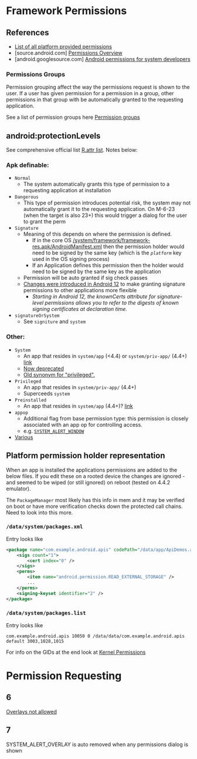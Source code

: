 # Framework Permissions

## References

- [List of all platform provided permissions](https://github.com/android/platform_frameworks_base/blob/master/core/res/AndroidManifest.xml)
- [source.android.com] [Permissions Overview](https://source.android.com/docs/core/permissions)
- [android.googlesource.com] [Android permissions for system developers](https://android.googlesource.com/platform/frameworks/base/+/master/core/java/android/permission/Permissions.md)

### Permissions Groups

Permission grouping affect the way the permissions request is shown to the user. If a user has given permission for a permission in a group, other permissions in that group with be automatically granted to the requesting application.

See a list of permission groups here [Permission groups](https://developer.android.com/guide/topics/permissions/requesting.html#perm-groups)

## android:protectionLevels

See comprehensive official list [R.attr list](https://developer.android.com/reference/android/R.attr.html#protectionLevel). Notes below:

### Apk definable:

- `Normal`
  - The system automatically grants this type of permission to a requesting application at installation
- `Dangerous`
  - This type of permission introduces potential risk, the system may not automatically grant it to the requesting application. On M-6-23 (when the target is also 23+) this would trigger a dialog for the user to grant the perm 
- `Signature`
  - Meaning of this depends on where the permission is defined. 
    - If in the core OS [/system/framework/framework-res.apk/AndroidManifest.xml](https://github.com/android/platform_frameworks_base/blob/master/core/res/AndroidManifest.xml) then the permission holder would need to be signed by the same key (which is the _`platform`_ key used in the OS signing process)
    - If an Application defines this permission then the holder would need to be signed by the same key as the application
  - Permission will be auto granted if sig check passes 
  - [Changes were introduced in Android 12](https://developer.android.com/about/versions/12/features#safer-grant-signature-perms) to make granting signature permissions to other applications more flexible
    - _Starting in Android 12, the knownCerts attribute for signature-level permissions allows you to refer to the digests of known signing certificates at declaration time._ 
- `signatureOrSystem` 
  - See `signiture` and `system`
  
### Other:

- `System`
  - An app that resides in `system/app` (<4.4) or `system/priv-app/` (4.4+) [link](http://stackoverflow.com/a/20104400/236743) 
  - [Now deprecated](https://developer.android.com/reference/android/content/pm/PermissionInfo.html#PROTECTION_FLAG_SYSTEM) 
  - [Old synonym for "privileged".](https://developer.android.com/reference/android/R.attr.html#protectionLevel)
- `Privileged`
  - An app that resides in `system/priv-app/` (4.4+)  
  - Superceeds `system`
- `Preinstalled` 
  - An app that resides in `system/app` (4.4+)? [link](http://stackoverflow.com/questions/33481730/difference-between-preinstalled-and-privileged-protection-level)
- `appop`
  - Additional flag from base permission type: this permission is closely associated with an app op for controlling access.
  - e.g. [`SYSTEM_ALERT_WINDOW`](https://commonsware.com/blog/2017/05/11/system_alert_window-updates.html)
- [Various](https://developer.android.com/reference/android/R.attr.html#protectionLevel)

## Platform permission holder representation

When an app is installed the applications permissions are added to the below files. If you edit these on a rooted device the changes are ignored - and seemed to be wiped (or still ignored) on reboot (tested on 4.4.2 emulator). 

The `PackageManager` most likely has this info in mem and it may be verified on boot or have more verification checks down the protected call chains. Need to look into this more.

### `/data/system/packages.xml`

Entry looks like

```xml
<package name="com.example.android.apis" codePath="/data/app/ApiDemos.apk" nativeLibraryPath="/data/app-lib/ApiDemos" flags="4767300" ft="154bb1bf808" it="154bb1bf808" ut="154bb1bf808" version="19" userId="10050">
    <sigs count="1">
        <cert index="0" />
    </sigs>
    <perms>
        <item name="android.permission.READ_EXTERNAL_STORAGE" />
        ...
    </perms>
    <signing-keyset identifier="2" />
</package>
```

### `/data/system/packages.list`

Entry looks like

```
com.example.android.apis 10050 0 /data/data/com.example.android.apis default 3003,1028,1015
```

For info on the GIDs at the end look at [Kernel Permissions](kernel_perms.md)

# Permission Requesting

## 6 

[Overlays not allowed](https://i.stack.imgur.com/BEGzf.png)

## 7 

SYSTEM_ALERT_OVERLAY is auto removed when any permissions dialog is shown



